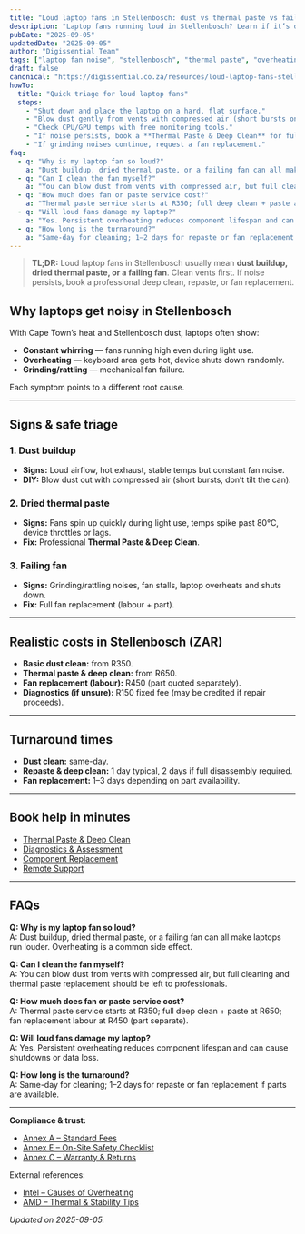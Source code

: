 ```yaml
---
title: "Loud laptop fans in Stellenbosch: dust vs thermal paste vs failing fan"
description: "Laptop fans running loud in Stellenbosch? Learn if it’s dust, thermal paste, or a failing fan — plus safe DIY, pro fixes, turnaround, and ZAR cost bands."
pubDate: "2025-09-05"
updatedDate: "2025-09-05"
author: "Digissential Team"
tags: ["laptop fan noise", "stellenbosch", "thermal paste", "overheating"]
draft: false
canonical: "https://digissential.co.za/resources/loud-laptop-fans-stellenbosch-dust-thermal-paste-fan/"
howTo:
  title: "Quick triage for loud laptop fans"
  steps:
    - "Shut down and place the laptop on a hard, flat surface."
    - "Blow dust gently from vents with compressed air (short bursts only)."
    - "Check CPU/GPU temps with free monitoring tools."
    - "If noise persists, book a **Thermal Paste & Deep Clean** for full disassembly."
    - "If grinding noises continue, request a fan replacement."
faq:
  - q: "Why is my laptop fan so loud?"
    a: "Dust buildup, dried thermal paste, or a failing fan can all make laptops run louder. Overheating is a common side effect."
  - q: "Can I clean the fan myself?"
    a: "You can blow dust from vents with compressed air, but full cleaning and thermal paste replacement should be left to professionals."
  - q: "How much does fan or paste service cost?"
    a: "Thermal paste service starts at R350; full deep clean + paste at R650; fan replacement labour at R450 (part separate)."
  - q: "Will loud fans damage my laptop?"
    a: "Yes. Persistent overheating reduces component lifespan and can cause shutdowns or data loss."
  - q: "How long is the turnaround?"
    a: "Same-day for cleaning; 1–2 days for repaste or fan replacement if parts are available."
---
```


> **TL;DR:** Loud laptop fans in Stellenbosch usually mean **dust buildup, dried thermal paste, or a failing fan**. Clean vents first. If noise persists, book a professional deep clean, repaste, or fan replacement.

## Why laptops get noisy in Stellenbosch

With Cape Town’s heat and Stellenbosch dust, laptops often show:
- **Constant whirring** — fans running high even during light use.  
- **Overheating** — keyboard area gets hot, device shuts down randomly.  
- **Grinding/rattling** — mechanical fan failure.  

Each symptom points to a different root cause.

---

## Signs & safe triage

### 1. Dust buildup
- **Signs:** Loud airflow, hot exhaust, stable temps but constant fan noise.  
- **DIY:** Blow dust out with compressed air (short bursts, don’t tilt the can).  

### 2. Dried thermal paste
- **Signs:** Fans spin up quickly during light use, temps spike past 80°C, device throttles or lags.  
- **Fix:** Professional **Thermal Paste & Deep Clean**.  

### 3. Failing fan
- **Signs:** Grinding/rattling noises, fan stalls, laptop overheats and shuts down.  
- **Fix:** Full fan replacement (labour + part).  

---

## Realistic costs in Stellenbosch (ZAR)

- **Basic dust clean:** from R350.  
- **Thermal paste & deep clean:** from R650.  
- **Fan replacement (labour):** R450 (part quoted separately).  
- **Diagnostics (if unsure):** R150 fixed fee (may be credited if repair proceeds).  

---

## Turnaround times

- **Dust clean:** same-day.  
- **Repaste & deep clean:** 1 day typical, 2 days if full disassembly required.  
- **Fan replacement:** 1–3 days depending on part availability.  

---

## Book help in minutes

- [Thermal Paste & Deep Clean](/services/thermal-paste-deep-clean/)  
- [Diagnostics & Assessment](/services/diagnostics/)  
- [Component Replacement](/services/component-replacement/)  
- [Remote Support](/services/remote-support-setup/)  

---

## FAQs

**Q: Why is my laptop fan so loud?**  
A: Dust buildup, dried thermal paste, or a failing fan can all make laptops run louder. Overheating is a common side effect.

**Q: Can I clean the fan myself?**  
A: You can blow dust from vents with compressed air, but full cleaning and thermal paste replacement should be left to professionals.

**Q: How much does fan or paste service cost?**  
A: Thermal paste service starts at R350; full deep clean + paste at R650; fan replacement labour at R450 (part separate).

**Q: Will loud fans damage my laptop?**  
A: Yes. Persistent overheating reduces component lifespan and can cause shutdowns or data loss.

**Q: How long is the turnaround?**  
A: Same-day for cleaning; 1–2 days for repaste or fan replacement if parts are available.

---

**Compliance & trust:**  
- [Annex A – Standard Fees](/legal/standard-fees/)  
- [Annex E – On-Site Safety Checklist](/legal/on-site-safety-checklist/)  
- [Annex C – Warranty & Returns](/legal/warranty-returns/)  

External references:  
- [Intel – Causes of Overheating](https://www.intel.com/content/www/us/en/gaming/resources/cpu-overheating.html?utm_source=chatgpt.com)  
- [AMD – Thermal & Stability Tips](https://www.amd.com/en/support/kb/faq/pa-200?utm_source=chatgpt.com)  

*Updated on 2025-09-05.*
